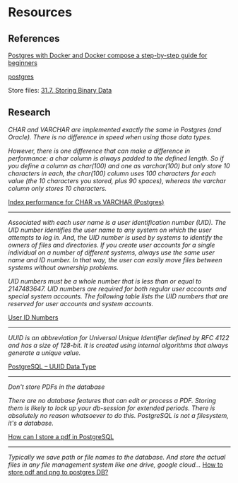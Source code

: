 # Resources

## References

[Postgres with Docker and Docker compose a step-by-step guide for beginners](https://geshan.com.np/blog/2021/12/docker-postgres/)

[postgres](https://hub.docker.com/_/postgres)

Store files: [31.7. Storing Binary Data](https://www.postgresql.org/docs/7.4/jdbc-binary-data.html)

## Research

_CHAR and VARCHAR are implemented exactly the same in Postgres (and Oracle). There is no difference in speed when using those data types._

_However, there is one difference that can make a difference in performance: a char column is always padded to the defined length. So if you define a column as char(100) and one as varchar(100) but only store 10 characters in each, the char(100) column uses 100 characters for each value (the 10 characters you stored, plus 90 spaces), whereas the varchar column only stores 10 characters._

[Index performance for CHAR vs VARCHAR (Postgres)](https://dba.stackexchange.com/questions/126003/index-performance-for-char-vs-varchar-postgres)

___

_Associated with each user name is a user identification number (UID). The UID number identifies the user name to any system on which the user attempts to log in. And, the UID number is used by systems to identify the owners of files and directories. If you create user accounts for a single individual on a number of different systems, always use the same user name and ID number. In that way, the user can easily move files between systems without ownership problems._

_UID numbers must be a whole number that is less than or equal to 2147483647. UID numbers are required for both regular user accounts and special system accounts. The following table lists the UID numbers that are reserved for user accounts and system accounts._

[User ID Numbers](https://docs.oracle.com/cd/E19120-01/open.solaris/819-2379/userconcept-3/index.html)

___

_UUID is an abbreviation for Universal Unique Identifier defined by RFC 4122 and has a size of 128-bit. It is created using internal algorithms that always generate a unique value._

[PostgreSQL – UUID Data Type](https://www.geeksforgeeks.org/postgresql-uuid-data-type/)

___

_Don't store PDFs in the database_

_There are no database features that can edit or process a PDF. Storing them is likely to lock up your db-session for extended periods. There is absolutely no reason whatsoever to do this. PostgreSQL is not a filesystem, it's a database._

[How can I store a pdf in PostgreSQL](https://dba.stackexchange.com/questions/36493/how-can-i-store-a-pdf-in-postgresql)

___

_Typically we save path or file names to the database. And store the actual files in any file management system like one drive, google cloud..._
[How to store pdf and png to postgres DB?](https://stackoverflow.com/questions/68439413/how-to-store-pdf-and-png-to-postgres-db)                                    
